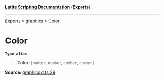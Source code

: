 [**Latite Scripting Documentation**](../../README.md) ([**Exports**](../../exports.md))

---

[Exports](../../exports.md) > [graphics](../index.md) > Color

# Color

**`Type alias`**

> **Color**: [`number`, `number`, `number`, `number`]

**Source:** [graphics.d.ts:29](https://github.com/LatiteScripting/latitescripting.github.io/blob/63a7e7f/definitions/graphics.d.ts#L29)
